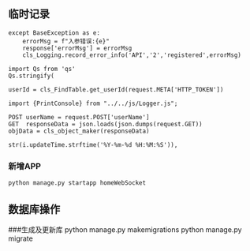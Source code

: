 ## 临时记录
    except BaseException as e:
        errorMsg = f"入参错误:{e}"
        response['errorMsg'] = errorMsg
        cls_Logging.record_error_info('API','2','registered',errorMsg)

    import Qs from 'qs'
    Qs.stringify(

    userId = cls_FindTable.get_userId(request.META['HTTP_TOKEN'])

    import {PrintConsole} from "../../js/Logger.js";

    POST userName = request.POST['userName']
    GET  responseData = json.loads(json.dumps(request.GET))
    objData = cls_object_maker(responseData)

    str(i.updateTime.strftime('%Y-%m-%d %H:%M:%S')),

### 新增APP
    python manage.py startapp homeWebSocket

## 数据库操作
###生成及更新库
    python manage.py makemigrations
    python manage.py migrate